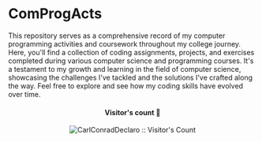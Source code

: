 # ComProgActs
 

This repository serves as a comprehensive record of my computer programming activities and coursework throughout my college journey. Here, you'll find a collection of coding assignments, projects, and exercises completed during various computer science and programming courses. It's a testament to my growth and learning in the field of computer science, showcasing the challenges I've tackled and the solutions I've crafted along the way. Feel free to explore and see how my coding skills have evolved over time.

<h4 align="center">Visitor's count 👀</h4>
<p align="center"><img src="https://profile-counter.glitch.me/ComProgActs/count.svg" alt="CarlConradDeclaro :: Visitor's Count" /></p>
